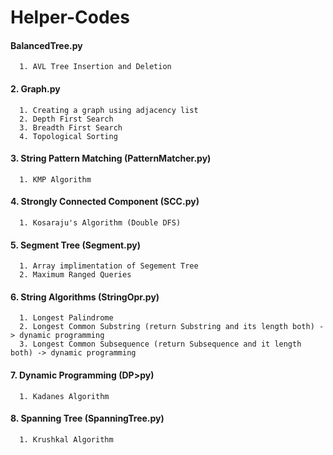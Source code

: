 # Helper-Codes

#### BalancedTree.py
      1. AVL Tree Insertion and Deletion
      
#### 2. Graph.py
      1. Creating a graph using adjacency list
      2. Depth First Search
      3. Breadth First Search
      4. Topological Sorting
      
#### 3. String Pattern Matching (PatternMatcher.py)
      1. KMP Algorithm
      
#### 4. Strongly Connected Component (SCC.py)
      1. Kosaraju's Algorithm (Double DFS)
      
#### 5. Segment Tree (Segment.py)
      1. Array implimentation of Segement Tree
      2. Maximum Ranged Queries

#### 6. String Algorithms (StringOpr.py)
      1. Longest Palindrome
      2. Longest Common Substring (return Substring and its length both) -> dynamic programming
      3. Longest Common Subsequence (return Subsequence and it length both) -> dynamic programming

#### 7. Dynamic Programming (DP>py)
      1. Kadanes Algorithm

#### 8. Spanning Tree (SpanningTree.py)
      1. Krushkal Algorithm
      
 
